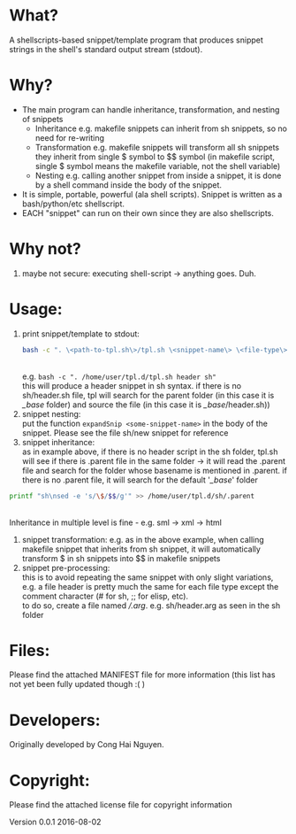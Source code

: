 # What?
 A shellscripts-based snippet/template program  that produces snippet strings in the shell's standard output stream (stdout).
# Why?
* The main program can handle inheritance, transformation, and nesting of snippets
    * Inheritance e.g. makefile snippets can inherit from sh snippets, so no need for re-writing
    * Transformation e.g. makefile snippets will transform all sh snippets they inherit from single $ symbol to $$ symbol (in makefile script, single $ symbol means the makefile variable, not the shell variable)
    * Nesting e.g. calling another snippet from inside a snippet, it is done by a shell command inside the body of the snippet.
* It is simple, portable, powerful (ala shell scripts). Snippet is written as a bash/python/etc shellscript.
* EACH "snippet" can run on their own since they are also shellscripts.
# Why not?
1. maybe not secure: executing shell-script -> anything goes. Duh.

# Usage:
1. print snippet/template to stdout:
   ```bash
   bash -c ". \<path-to-tpl.sh\>/tpl.sh \<snippet-name\> \<file-type\> [extra-arguments ...]"
   ```
   <br/>e.g. `bash -c ". /home/user/tpl.d/tpl.sh header sh"`
   <br/>this will produce a header snippet in sh syntax. if there is no sh/header.sh file, tpl will search for the parent folder (in this case it is _\_base_ folder) and source the file (in this case it is _\_base_/header.sh))
1. snippet nesting:
   <br/>put the function `expandSnip <some-snippet-name>` in the body of the snippet. Please see the file sh/new snippet for reference
1. snippet inheritance:
<br/>as in example above, if there is no header script in the sh folder,  tpl.sh will see if there is .parent file in the same folder -> it will read the .parent file and search for the folder whose basename is mentioned in .parent. if there is no .parent file, it will search for the default '_\_base_' folder
 ```bash
 printf "sh\nsed -e 's/\$/$$/g'" >> /home/user/tpl.d/sh/.parent 
 ```
 <br/>Inheritance in multiple level is fine - e.g. sml -> xml -> html
1. snippet transformation:
 e.g. as in the above example, when calling makefile snippet that inherits from sh snippet, it will automatically transform $ in sh snippets into $$ in makefile snippets
1. snippet pre-processing:
   <br/>this is to avoid repeating the same snippet with only slight variations, e.g. a file header is pretty much the same for each file type except the comment character (# for sh, ;; for elisp, etc). 
   <br/>to do so, create a file named _<filetype>/<snippetname>.arg_. e.g. sh/header.arg as seen in the sh folder

# Files:
Please find the attached MANIFEST file for more information (this list has not yet been fully updated though :( )


# Developers:
Originally developed by Cong Hai Nguyen.

# Copyright:
Please find the attached license file for copyright information

Version 0.0.1 2016-08-02 

